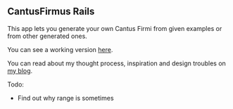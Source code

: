 CantusFirmus Rails
-------------------

This app lets you generate your own Cantus Firmi from given examples or from other generated ones.

You can see a working version [here](http://www.golfcards.herokuapp.com).

You can read about my thought process, inspiration and design troubles on [my blog](http://www.alexbeeken.com/alexbeekenblog.github.io/).

Todo:

* Find out why range is sometimes
